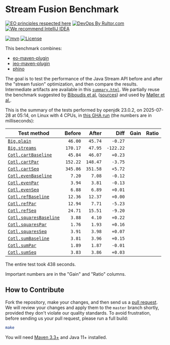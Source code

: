 # Stream Fusion Benchmark

[![EO principles respected here](https://www.elegantobjects.org/badge.svg)](https://www.elegantobjects.org)
[![DevOps By Rultor.com](https://www.rultor.com/b/objectionary/eo)](https://www.rultor.com/p/objectionary/eo)
[![We recommend IntelliJ IDEA](https://www.elegantobjects.org/intellij-idea.svg)](https://www.jetbrains.com/idea/)

[![mvn](https://github.com/objectionary/benchmark/actions/workflows/mvn.yml/badge.svg)](https://github.com/objectionary/benchmark/actions/workflows/mvn.yml)
[![License](https://img.shields.io/badge/license-MIT-green.svg)](LICENSE.txt)

This benchmark combines:

* [eo-maven-plugin](https://github.com/objectionary/eo)
* [jeo-maven-plugin](https://github.com/objectionary/jeo-maven-plugin)
* [phino](https://github.com/objectionary/phino)

The goal is to test the performance of the Java Stream API before
and after the "stream fusion" optimization, and then compare the results.
Intermediate artifacts are available in this
[`summary.html`](https://www.objectionary.com/benchmark/summary.html).
We partially reuse the benchmark suggested by
[Biboudis et al.](https://arxiv.org/abs/1406.6631)
([sources](https://github.com/biboudis/clashofthelambdas))
and used by
[Møller et al.](https://dl.acm.org/doi/abs/10.1145/3428236).

<!-- benchmark_begin -->
This is the summary of the tests performed
by openjdk 23.0.2,
on 2025-07-28
at 05:14,
on Linux with 4 CPUs,
in [this GHA run][benchmark-gha]
(the numbers are in milliseconds):

| Test method | Before | After | Diff | Gain | Ratio |
| --- | --: | --: | --: | --: | --: |
| [`Big.plain`](https://github.com/objectionary/benchmark/blob/master/src/main/java/org/eolang/benchmark/Big.java) | `46.00` | `45.74` | `-0.27` |  |  |
| [`Big.streams`](https://github.com/objectionary/benchmark/blob/master/src/main/java/org/eolang/benchmark/Big.java) | `170.17` | `47.95` | `-122.22` |  |  |
| [`Cotl.cartBaseline`](https://github.com/objectionary/benchmark/blob/master/src/main/java/org/eolang/benchmark/Cotl.java) | `45.84` | `46.07` | `+0.23` |  |  |
| [`Cotl.cartPar`](https://github.com/objectionary/benchmark/blob/master/src/main/java/org/eolang/benchmark/Cotl.java) | `152.22` | `148.47` | `-3.75` |  |  |
| [`Cotl.cartSeq`](https://github.com/objectionary/benchmark/blob/master/src/main/java/org/eolang/benchmark/Cotl.java) | `345.86` | `351.58` | `+5.72` |  |  |
| [`Cotl.evenBaseline`](https://github.com/objectionary/benchmark/blob/master/src/main/java/org/eolang/benchmark/Cotl.java) | `7.20` | `7.08` | `-0.12` |  |  |
| [`Cotl.evenPar`](https://github.com/objectionary/benchmark/blob/master/src/main/java/org/eolang/benchmark/Cotl.java) | `3.94` | `3.81` | `-0.13` |  |  |
| [`Cotl.evenSeq`](https://github.com/objectionary/benchmark/blob/master/src/main/java/org/eolang/benchmark/Cotl.java) | `6.88` | `6.89` | `+0.01` |  |  |
| [`Cotl.refBaseline`](https://github.com/objectionary/benchmark/blob/master/src/main/java/org/eolang/benchmark/Cotl.java) | `12.36` | `12.37` | `+0.00` |  |  |
| [`Cotl.refPar`](https://github.com/objectionary/benchmark/blob/master/src/main/java/org/eolang/benchmark/Cotl.java) | `12.94` | `7.71` | `-5.23` |  |  |
| [`Cotl.refSeq`](https://github.com/objectionary/benchmark/blob/master/src/main/java/org/eolang/benchmark/Cotl.java) | `24.71` | `15.51` | `-9.20` |  |  |
| [`Cotl.squaresBaseline`](https://github.com/objectionary/benchmark/blob/master/src/main/java/org/eolang/benchmark/Cotl.java) | `3.88` | `4.10` | `+0.22` |  |  |
| [`Cotl.squaresPar`](https://github.com/objectionary/benchmark/blob/master/src/main/java/org/eolang/benchmark/Cotl.java) | `1.76` | `1.93` | `+0.16` |  |  |
| [`Cotl.squaresSeq`](https://github.com/objectionary/benchmark/blob/master/src/main/java/org/eolang/benchmark/Cotl.java) | `3.91` | `3.98` | `+0.07` |  |  |
| [`Cotl.sumBaseline`](https://github.com/objectionary/benchmark/blob/master/src/main/java/org/eolang/benchmark/Cotl.java) | `3.81` | `3.96` | `+0.15` |  |  |
| [`Cotl.sumPar`](https://github.com/objectionary/benchmark/blob/master/src/main/java/org/eolang/benchmark/Cotl.java) | `1.89` | `1.87` | `-0.01` |  |  |
| [`Cotl.sumSeq`](https://github.com/objectionary/benchmark/blob/master/src/main/java/org/eolang/benchmark/Cotl.java) | `3.83` | `3.86` | `+0.03` |  |  |

The entire test took 438 seconds.
<!-- benchmark_end -->

Important numbers are in the "Gain" and "Ratio" columns.

## How to Contribute

Fork the repository, make your changes, and then send us
a [pull request](https://www.yegor256.com/2014/04/15/github-guidelines.html).
We will review your changes and apply them to the `master` branch shortly,
provided they don't violate our quality standards. To avoid frustration,
before sending us your pull request, please run a full build:

```bash
make
```

You will need [Maven 3.3+](https://maven.apache.org) and Java 11+ installed.

[benchmark-gha]: https://github.com/objectionary/benchmark/actions/runs/16560568363
